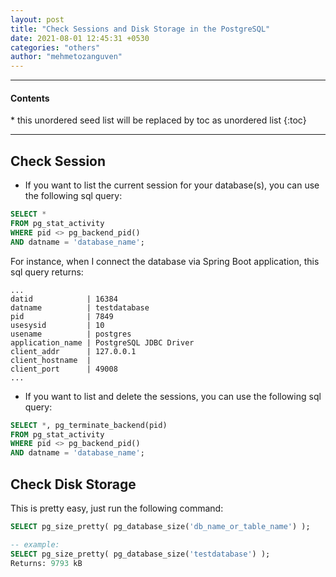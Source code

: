 ```yaml
---
layout: post
title: "Check Sessions and Disk Storage in the PostgreSQL"
date: 2021-08-01 12:45:31 +0530
categories: "others"
author: "mehmetozanguven"
---
```


<nav class="custom-table-of-contents">
<hr class="horizontal-line">
  <h4 class="table-of-contents-title">Contents</h4>
  * this unordered seed list will be replaced by toc as unordered list
  {:toc}
 <hr class="horizontal-line">
</nav>

## Check Session

- If you want to list the current session for your database(s), you can use the following sql query:

```sql
SELECT *
FROM pg_stat_activity
WHERE pid <> pg_backend_pid()
AND datname = 'database_name';
```

For instance, when I connect the database via Spring Boot application, this sql query returns:

```wiki
...
datid            | 16384
datname          | testdatabase
pid              | 7849
usesysid         | 10
usename          | postgres
application_name | PostgreSQL JDBC Driver
client_addr      | 127.0.0.1
client_hostname  |
client_port      | 49008
...
```

- If you want to list and delete the sessions, you can use the following sql query:

```sql
SELECT *, pg_terminate_backend(pid)
FROM pg_stat_activity
WHERE pid <> pg_backend_pid()
AND datname = 'database_name';
```

## Check Disk Storage

This is pretty easy, just run the following command:

```sql
SELECT pg_size_pretty( pg_database_size('db_name_or_table_name') );

-- example:
SELECT pg_size_pretty( pg_database_size('testdatabase') );
Returns: 9793 kB
```
